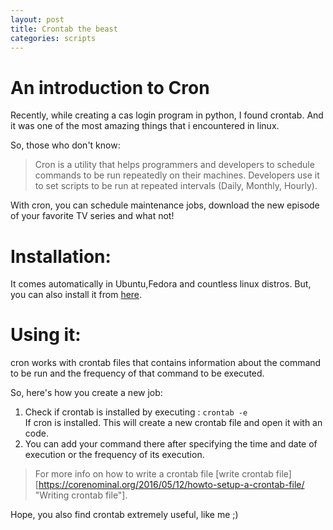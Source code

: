 ```yaml
---
layout: post
title: Crontab the beast
categories: scripts									
---
```

# An introduction to Cron

Recently, while creating a cas login program in python, I found crontab. And it was one of the most amazing things that i encountered in linux.

So, those who don't know:

>Cron is a utility that helps programmers and developers to schedule commands to be run repeatedly on their machines. Developers use it to set scripts to be run at repeated intervals (Daily, Monthly, Hourly). 

With cron, you can schedule maintenance jobs, download the new episode of your favorite TV series and what not!

# Installation:
It comes automatically in Ubuntu,Fedora and countless linux distros. But, you can also install it from [here](http://www.unixgeeks.org/security/newbie/unix/cron-1.html "Install cron"). 

# Using it:
cron works with crontab files that contains information about the command to be run and the frequency of that command to be executed. 

So, here's how you create a new job:
1. Check if crontab is installed by executing :
`crontab -e`   
If cron is installed. This will create a new crontab file and open it with an code.
2. You can add your command there after specifying the time and date of execution or the frequency of its execution. 
> For more info on how to write a crontab file [write crontab file][https://corenominal.org/2016/05/12/howto-setup-a-crontab-file/ "Writing crontab file"]. 

Hope, you also find crontab extremely useful, like me ;)
